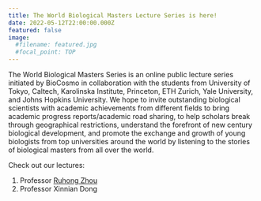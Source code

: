 ```yaml
---
title: The World Biological Masters Lecture Series is here! 
date: 2022-05-12T22:00:00.000Z
featured: false
image:
  #filename: featured.jpg
  #focal_point: TOP
---
```



<!--more-->

The World Biological Masters Series is an online public lecture series initiated by BioCosmo in collaboration with the students from University of Tokyo, Caltech, Karolinska Institute, Princeton, ETH Zurich, Yale University, and Johns Hopkins University. 
We hope to invite outstanding biological scientists with academic achievements from different fields to bring academic progress reports/academic road sharing, to help scholars break through geographical restrictions, understand the forefront of new century biological development, and promote the exchange and growth of young biologists from top universities around the world by listening to the stories of biological masters from all over the world.

Check out our lectures:
1. Professor [Ruhong Zhou](https://www.youtube.com/watch?v=8PFPKMbbOcs)
2. Professor Xinnian Dong